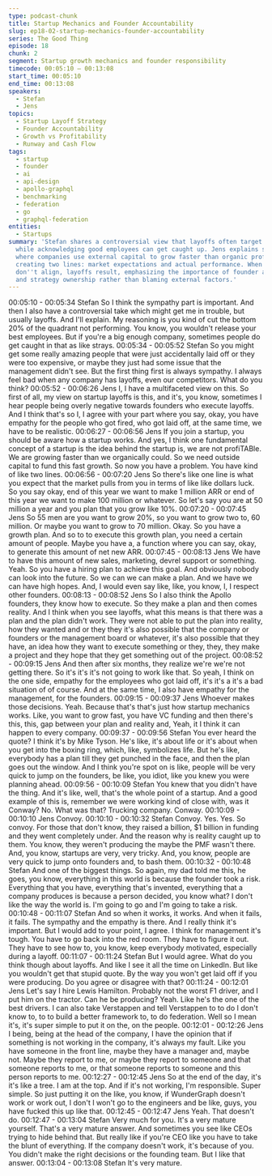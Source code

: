 ```yaml
---
type: podcast-chunk
title: Startup Mechanics and Founder Accountability
slug: ep18-02-startup-mechanics-founder-accountability
series: The Good Thing
episode: 18
chunk: 2
segment: Startup growth mechanics and founder responsibility
timecode: 00:05:10 – 00:13:08
start_time: 00:05:10
end_time: 00:13:08
speakers:
  - Stefan
  - Jens
topics:
  - Startup Layoff Strategy
  - Founder Accountability
  - Growth vs Profitability
  - Runway and Cash Flow
tags:
  - startup
  - founder
  - ai
  - api-design
  - apollo-graphql
  - benchmarking
  - federation
  - go
  - graphql-federation
entities:
  - Startups
summary: 'Stefan shares a controversial view that layoffs often target underperformers
  while acknowledging good employees can get caught up. Jens explains startup mechanics
  where companies use external capital to grow faster than organic profitability allows,
  creating two lines: market expectations and actual performance. When these lines
  don''t align, layoffs result, emphasizing the importance of founder accountability
  and strategy ownership rather than blaming external factors.'
---
```


00:05:10 - 00:05:34
Stefan
So I think the sympathy part is important. And then I also have a controversial take which might
get me in trouble, but usually layoffs. And I'll explain. My reasoning is you kind of cut the bottom
20% of the quadrant not performing. You know, you wouldn't release your best employees. But if
you're a big enough company, sometimes people do get caught in that as like strays.
00:05:34 - 00:05:52
Stefan
So you might get some really amazing people that were just accidentally laid off or they were
too expensive, or maybe they just had some issue that the management didn't see. But the first
thing first is always sympathy. I always feel bad when any company has layoffs, even our
competitors. What do you think?
00:05:52 - 00:06:26
Jens
I, I have a multifaceted view on this. So first of all, my view on startup layoffs is this, and it's, you
know, sometimes I hear people being overly negative towards founders who execute layoffs.
And I think that's so I, I agree with your part where you say, okay, you have empathy for the
people who got fired, who got laid off, at the same time, we have to be realistic.
00:06:27 - 00:06:56
Jens
If you join a startup, you should be aware how a startup works. And yes, I think one fundamental
concept of a startup is the idea behind the startup is, we are not profiTABle. We are growing
faster than we organically could. So we need outside capital to fund this fast growth. So now
you have a problem. You have kind of like two lines.
00:06:56 - 00:07:20
Jens
So there's like one line is what you expect that the market pulls from you in terms of like like
dollars luck. So you say okay, end of this year we want to make 1 million ARR or end of this
year we want to make 100 million or whatever. So let's say you are at 50 million a year and you
plan that you grow like 10%.
00:07:20 - 00:07:45
Jens
So 55 men are you want to grow 20%, so you want to grow two to, 60 million. Or maybe you
want to grow to 70 million. Okay. So you have a growth plan. And so to to execute this growth
plan, you need a certain amount of people. Maybe you have a, a function where you can say,
okay, to generate this amount of net new ARR.
00:07:45 - 00:08:13
Jens
We have to have this amount of new sales, marketing, devrel support or something. Yeah. So
you have a hiring plan to achieve this goal. And obviously nobody can look into the future. So
we can we can make a plan. And we have we can have high hopes. And, I would even say like,
like, you know, I, I respect other founders.
00:08:13 - 00:08:52
Jens
So I also think the Apollo founders, they know how to execute. So they make a plan and then
comes reality. And I think when you see layoffs, what this means is that there was a plan and
the plan didn't work. They were not able to put the plan into reality, how they wanted and or they
they it's also possible that the company or founders or the management board or whatever, it's
also possible that they have, an idea how they want to execute something or they, they, they
make a project and they hope that they get something out of the project.
00:08:52 - 00:09:15
Jens
And then after six months, they realize we're we're not getting there. So it's it's it's not going to
work like that. So yeah, I think on the one side, empathy for the employees who got laid off, it's
it's a it's a bad situation of of course. And at the same time, I also have empathy for the
management, for the founders.
00:09:15 - 00:09:37
Jens
Whoever makes those decisions. Yeah. Because that's that's just how startup mechanics works.
Like, you want to grow fast, you have VC funding and then there's this, this, gap between your
plan and reality and, Yeah, it I think it can happen to every company.
00:09:37 - 00:09:56
Stefan
You ever heard the quote? I think it's by Mike Tyson. He's like, it's about life or it's about when
you get into the boxing ring, which, like, symbolizes life. But he's like, everybody has a plan till
they get punched in the face, and then the plan goes out the window. And I think you're spot on
is like, people will be very quick to jump on the founders, be like, you idiot, like you knew you
were planning ahead.
00:09:56 - 00:10:09
Stefan
You knew that you didn't have the thing. And it's like, well, that's the whole point of a startup.
And a good example of this is, remember we were working kind of close with, was it Conway?
No. What was that? Trucking company. Conway.
00:10:09 - 00:10:10
Jens
Convoy.
00:10:10 - 00:10:32
Stefan
Convoy. Yes. Yes. So convoy. For those that don't know, they raised a billion, $1 billion in
funding and they went completely under. And the reason why is reality caught up to them. You
know, they weren't producing the maybe the PMF wasn't there. And, you know, startups are
very, very tricky. And, you know, people are very quick to jump onto founders and, to bash them.
00:10:32 - 00:10:48
Stefan
And one of the biggest things. So again, my dad told me this, he goes, you know, everything in
this world is because the founder took a risk. Everything that you have, everything that's
invented, everything that a company produces is because a person decided, you know what? I
don't like the way the world is. I'm going to go and I'm going to take a risk.
00:10:48 - 00:11:07
Stefan
And so when it works, it works. And when it fails, it fails. The sympathy and the empathy is
there. And I really think it's important. But I would add to your point, I agree. I think for
management it's tough. You have to go back into the red room. They have to figure it out. They
have to see how to, you know, keep everybody motivated, especially during a layoff.
00:11:07 - 00:11:24
Stefan
But I would agree. What do you think though about layoffs. And like I see it all the time on
LinkedIn. But like you wouldn't get that stupid quote. By the way you won't get laid off if you
were producing. Do you agree or disagree with that?
00:11:24 - 00:12:01
Jens
Let's say I hire Lewis Hamilton. Probably not the worst F1 driver, and I put him on the tractor.
Can he be producing? Yeah. Like he's the one of the best drivers. I can also take Verstappen
and tell Verstappen to to do I don't know to, to to build a better framework to, to do federation.
Well so I mean it's, it's super simple to put it on the, on the people.
00:12:01 - 00:12:26
Jens
I being, being at the head of the company, I have the opinion that if something is not working in
the company, it's always my fault. Like you have someone in the front line, maybe they have a
manager and, maybe not. Maybe they report to me, or maybe they report to someone and that
someone reports to me, or that someone reports to someone and this person reports to me.
00:12:27 - 00:12:45
Jens
So at the end of the day, it's it's like a tree. I am at the top. And if it's not working, I'm
responsible. Super simple. So just putting it on the like, you know, if WunderGraph doesn't work
or work out, I don't I won't go to the engineers and be like, guys, you have fucked this up like
that.
00:12:45 - 00:12:47
Jens
Yeah. That doesn't do.
00:12:47 - 00:13:04
Stefan
Very much for you. It's a very mature yourself. That's a very mature answer. And sometimes you
see like CEOs trying to hide behind that. But really like if you're CEO like you have to take the
blunt of everything. If the company doesn't work, it's because of you. You didn't make the right
decisions or the founding team. But I like that answer.
00:13:04 - 00:13:08
Stefan
It's very mature.